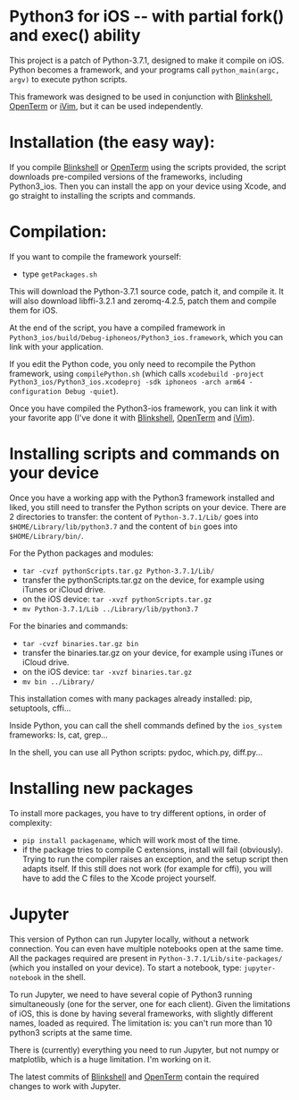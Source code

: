 # Python3 for iOS -- with partial fork() and exec() ability

This project is a patch of Python-3.7.1, designed to make it compile on iOS. Python becomes a framework, and your programs call `python_main(argc, argv)` to execute python scripts. 

This framework was designed to be used in conjunction with [Blinkshell](https://github.com/holzschu/blink), [OpenTerm](https://github.com/holzschu/terminal) or [iVim](https://github.com/holzschu/iVim), but it can be used independently. 

# Installation (the easy way):

If you compile [Blinkshell](https://github.com/holzschu/blink) or [OpenTerm](https://github.com/holzschu/terminal) using the scripts provided, the script downloads pre-compiled versions of the frameworks, including Python3_ios. Then you can install the app on your device using Xcode, and go straight to installing the scripts and commands.

# Compilation:

If you want to compile the framework yourself: 

- type `getPackages.sh`

This will download the Python-3.7.1 source code, patch it, and compile it. It will also download libffi-3.2.1 and zeromq-4.2.5, patch them and compile them for iOS.

At the end of the script, you have a compiled framework in `Python3_ios/build/Debug-iphoneos/Python3_ios.framework`, which you can link with your application.

If you edit the Python code, you only need to recompile the Python framework, using `compilePython.sh` (which calls `xcodebuild -project Python3_ios/Python3_ios.xcodeproj -sdk iphoneos -arch arm64 -configuration Debug -quiet`). 

Once you have compiled the Python3-ios framework, you can link it with your favorite app (I've done it with [Blinkshell](https://github.com/holzschu/blink), [OpenTerm](https://github.com/holzschu/terminal)  and [iVim](https://github.com/holzschu/iVim)). 

# Installing scripts and commands on your device

Once you have a working app with the Python3 framework installed and liked, you still need to transfer the Python scripts on your device. There are 2 directories to transfer: the content of `Python-3.7.1/Lib/` goes into `$HOME/Library/lib/python3.7` and the content of `bin` goes into `$HOME/Library/bin/`. 

For the Python packages and modules: 
- `tar -cvzf pythonScripts.tar.gz Python-3.7.1/Lib/`
- transfer the pythonScripts.tar.gz on the device, for example using iTunes or iCloud drive.
- on the iOS device: `tar -xvzf pythonScripts.tar.gz`
- `mv Python-3.7.1/Lib ../Library/lib/python3.7`

For the binaries and commands: 
- `tar -cvzf binaries.tar.gz bin`
- transfer the binaries.tar.gz on your device, for example using iTunes or iCloud drive.
- on the iOS device: `tar -xvzf binaries.tar.gz` 
- `mv bin ../Library/`

This installation comes with many packages already installed: pip, setuptools, cffi...

Inside Python, you can call the shell commands defined by the `ios_system` frameworks: ls, cat, grep... 

In the shell, you can use all Python scripts: pydoc, which.py, diff.py... 

# Installing new packages

To install more packages, you have to try different options, in order of complexity:
- `pip install packagename`, which will work most of the time.
- if the package tries to compile C extensions, install will fail (obviously). Trying to run the compiler raises an exception, and the setup script then adapts itself. If this still does not work (for example for cffi), you will have to add the C files to the Xcode project yourself. 

# Jupyter

This version of Python can run Jupyter locally, without a network connection. You can even have multiple notebooks open at the same time. All the packages required are present in `Python-3.7.1/Lib/site-packages/` (which you installed on your device). To start a notebook, type: `jupyter-notebook` in the shell. 

To run Jupyter, we need to have several copie of Python3 running simultaneously (one for the server, one for each client). Given the limitations of iOS, this is done by having several frameworks, with slightly different names, loaded as required. The limitation is: you can't run more than 10 python3 scripts at the same time. 

There is (currently) everything you need to run Jupyter, but not numpy or matplotlib, which is a huge limitation. I'm working on it.

The latest commits of [Blinkshell](https://github.com/holzschu/blink) and [OpenTerm](https://github.com/holzschu/terminal) contain the required changes to work with Jupyter. 

